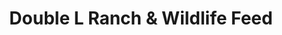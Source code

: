 ---
title: "Double L Ranch & Wildlife Feed"
url: /ingram/double-l-ranch-und-wildlife-feed/
shop: Dorfladen
---